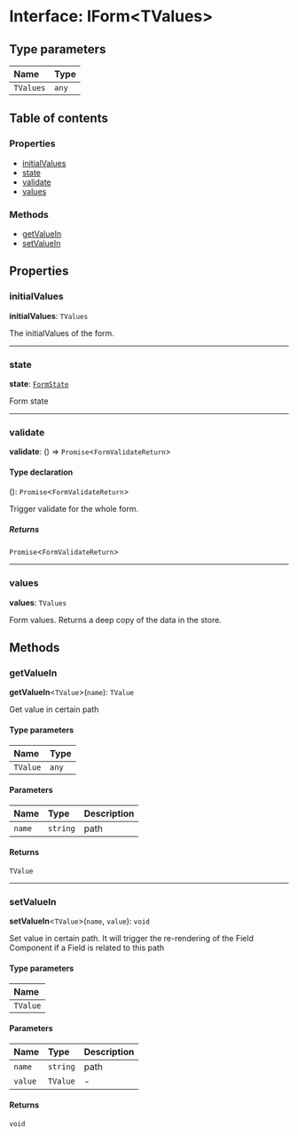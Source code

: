 # Interface: IForm\<TValues>

## Type parameters

| Name | Type |
| :------ | :------ |
| `TValues` | `any` |

## Table of contents

### Properties

* [initialValues](/en/auto-docs/editor/interfaces/IForm.md#initialvalues)
* [state](/en/auto-docs/editor/interfaces/IForm.md#state)
* [validate](/en/auto-docs/editor/interfaces/IForm.md#validate)
* [values](/en/auto-docs/editor/interfaces/IForm.md#values)

### Methods

* [getValueIn](/en/auto-docs/editor/interfaces/IForm.md#getvaluein)
* [setValueIn](/en/auto-docs/editor/interfaces/IForm.md#setvaluein)

## Properties

### initialValues

**initialValues**: `TValues`

The initialValues of the form.

***

### state

**state**: [`FormState`](/en/auto-docs/editor/interfaces/FormState.md)

Form state

***

### validate

**validate**: () => `Promise`<`FormValidateReturn`>

#### Type declaration

(): `Promise`<`FormValidateReturn`>

Trigger validate for the whole form.

##### Returns

`Promise`<`FormValidateReturn`>

***

### values

**values**: `TValues`

Form values. Returns a deep copy of the data in the store.

## Methods

### getValueIn

**getValueIn**<`TValue`>(`name`): `TValue`

Get value in certain path

#### Type parameters

| Name | Type |
| :------ | :------ |
| `TValue` | `any` |

#### Parameters

| Name | Type | Description |
| :------ | :------ | :------ |
| `name` | `string` | path |

#### Returns

`TValue`

***

### setValueIn

**setValueIn**<`TValue`>(`name`, `value`): `void`

Set value in certain path.
It will trigger the re-rendering of the Field Component if a Field is related to this path

#### Type parameters

| Name |
| :------ |
| `TValue` |

#### Parameters

| Name | Type | Description |
| :------ | :------ | :------ |
| `name` | `string` | path |
| `value` | `TValue` | - |

#### Returns

`void`

